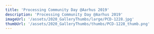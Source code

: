 ```yaml
---
title: 'Processing Community Day @Aarhus 2019'
description: 'Processing Community Day @Aarhus 2019'
imageUrl: '/assets/2020_GalleryThumbs/large/PCD-1228.jpg'
thumbUrl: '/assets/2020_GalleryThumbs/thumbs/PCD-1228_thumb.png'
---
```

